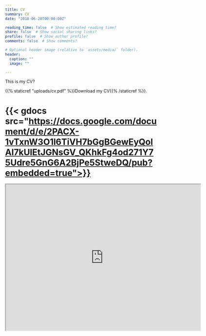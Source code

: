 ```yaml
---
title: CV
summary: CV
date: "2018-06-28T00:00:00Z"

reading_time: false  # Show estimated reading time?
share: false  # Show social sharing links?
profile: false  # Show author profile?
comments: false  # Show comments?

# Optional header image (relative to `assets/media/` folder).
header:
  caption: ""
  image: ""

---
```


This is my CV?

 {{% staticref "uploads/cv.pdf" %}}Download my CV{{% /staticref %}}.

# {{< gdocs src="https://docs.google.com/document/d/e/2PACX-1vTxnW3O1l6TiVH7bGgBGewEyQolAl7kUlEtJGNsGV_QKhkFg4od271Y75Udre5GnG6A2BjPe5StweDQ/pub?embedded=true">}}

<iframe src="https://drive.google.com/file/d/1fpwMl_ecHHBU1OLcHXSygEmuS61zlQiP/preview" width="640" height="480" allow="autoplay"></iframe>
